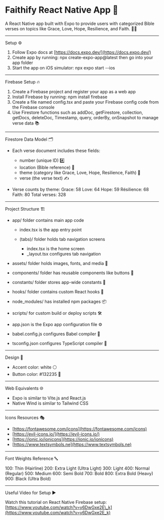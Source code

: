 # Faithify React Native App 📱

A React Native app built with Expo to provide users with categorized Bible verses on topics like Grace, Love, Hope, Resilience, and Faith. 🙏📖

---

Setup ⚙️

1. Follow Expo docs at [https://docs.expo.dev/](https://docs.expo.dev/)
2. Create app by running:
   npx create-expo-app\@latest
   then go into your app folder
3. Start the app on iOS simulator:
   npx expo start --ios

---

Firebase Setup 🔥

1. Create a Firebase project and register your app as a web app
2. Install Firebase by running:
   npm install firebase
3. Create a file named config.tsx and paste your Firebase config code from the Firebase console
4. Use Firestore functions such as addDoc, getFirestore, collection, getDocs, deleteDoc, Timestamp, query, orderBy, onSnapshot to manage verse data 📚

---

Firestore Data Model 🗂️

* Each verse document includes these fields:

  * number (unique ID) #️⃣
  * location (Bible reference) 📜
  * theme (category like Grace, Love, Hope, Resilience, Faith) 💖
  * verse (the verse text) ✍️

* Verse counts by theme:
  Grace: 58
  Love: 64
  Hope: 59
  Résilience: 68
  Faith: 80
  Total verses: 328

---

Project Structure 🏗️

* app/ folder contains main app code

  * index.tsx is the app entry point
  * (tabs)/ folder holds tab navigation screens

    * index.tsx is the home screen
    * \_layout.tsx configures tab navigation

* assets/ folder holds images, fonts, and media 🎨

* components/ folder has reusable components like buttons 🔘

* constants/ folder stores app-wide constants 📌

* hooks/ folder contains custom React hooks 🎣

* node\_modules/ has installed npm packages 📦

* scripts/ for custom build or deploy scripts 🛠️

* app.json is the Expo app configuration file ⚙️

* babel.config.js configures Babel compiler 🔄

* tsconfig.json configures TypeScript compiler 📐

---

Design 🎨

* Accent color: white ⚪
* Button color: #132235 🔵

---

Web Equivalents 🌐

* Expo is similar to Vite.js and React.js
* Native Wind is similar to Tailwind CSS

---

Icons Resources 🎭

* [https://fontawesome.com/icons](https://fontawesome.com/icons)
* [https://evil-icons.io/](https://evil-icons.io/)
* [https://ionic.io/ionicons](https://ionic.io/ionicons)
* [https://www.textsymbols.ne](https://www.textsymbols.ne)

---

Font Weights Reference 🔤

100: Thin (Hairline)
200: Extra Light (Ultra Light)
300: Light
400: Normal (Regular)
500: Medium
600: Semi Bold
700: Bold
800: Extra Bold (Heavy)
900: Black (Ultra Bold)

---

Useful Video for Setup ▶️

Watch this tutorial on React Native Firebase setup:
[https://www.youtube.com/watch?v=y6DwGxe2E\_k](https://www.youtube.com/watch?v=y6DwGxe2E_k)
